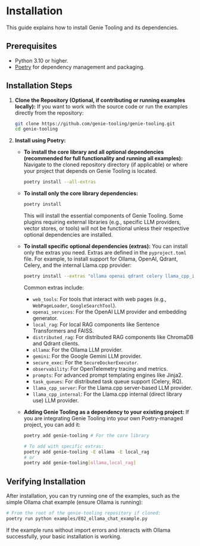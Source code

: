 # Installation

This guide explains how to install Genie Tooling and its dependencies.

## Prerequisites

*   Python 3.10 or higher.
*   [Poetry](https://python-poetry.org/docs/#installation) for dependency management and packaging.

## Installation Steps

1.  **Clone the Repository (Optional, if contributing or running examples locally):**
    If you want to work with the source code or run the examples directly from the repository:
    ```bash
    git clone https://github.com/genie-tooling/genie-tooling.git
    cd genie-tooling
    ```

2.  **Install using Poetry:**

    *   **To install the core library and all optional dependencies (recommended for full functionality and running all examples):**
        Navigate to the cloned repository directory (if applicable) or where your project that depends on Genie Tooling is located.
        ```bash
        poetry install --all-extras
        ```

    *   **To install only the core library dependencies:**
        ```bash
        poetry install
        ```
        This will install the essential components of Genie Tooling. Some plugins requiring external libraries (e.g., specific LLM providers, vector stores, or tools) will not be functional unless their respective optional dependencies are installed.

    *   **To install specific optional dependencies (extras):**
        You can install only the extras you need. Extras are defined in the `pyproject.toml` file.
        For example, to install support for Ollama, OpenAI, Qdrant, Celery, and the internal Llama.cpp provider:
        ```bash
        poetry install --extras "ollama openai qdrant celery llama_cpp_internal"
        ```
        Common extras include:
        *   `web_tools`: For tools that interact with web pages (e.g., `WebPageLoader`, `GoogleSearchTool`).
        *   `openai_services`: For the OpenAI LLM provider and embedding generator.
        *   `local_rag`: For local RAG components like Sentence Transformers and FAISS.
        *   `distributed_rag`: For distributed RAG components like ChromaDB and Qdrant clients.
        *   `ollama`: For the Ollama LLM provider.
        *   `gemini`: For the Google Gemini LLM provider.
        *   `secure_exec`: For the `SecureDockerExecutor`.
        *   `observability`: For OpenTelemetry tracing and metrics.
        *   `prompts`: For advanced prompt templating engines like Jinja2.
        *   `task_queues`: For distributed task queue support (Celery, RQ).
        *   `llama_cpp_server`: For the Llama.cpp server-based LLM provider.
        *   `llama_cpp_internal`: For the Llama.cpp internal (direct library use) LLM provider.

    *   **Adding Genie Tooling as a dependency to your existing project:**
        If you are integrating Genie Tooling into your own Poetry-managed project, you can add it:
        ```bash
        poetry add genie-tooling # For the core library
        
        # To add with specific extras:
        poetry add genie-tooling -E ollama -E local_rag 
        # or
        poetry add genie-tooling[ollama,local_rag]
        ```

## Verifying Installation

After installation, you can try running one of the examples, such as the simple Ollama chat example (ensure Ollama is running):

```bash
# From the root of the genie-tooling repository if cloned:
poetry run python examples/E02_ollama_chat_example.py 
```

If the example runs without import errors and interacts with Ollama successfully, your basic installation is working.
